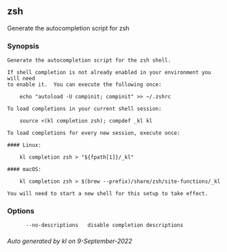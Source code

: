 ## zsh

Generate the autocompletion script for zsh

### Synopsis

```
Generate the autocompletion script for the zsh shell.

If shell completion is not already enabled in your environment you will need
to enable it.  You can execute the following once:

	echo "autoload -U compinit; compinit" >> ~/.zshrc

To load completions in your current shell session:

	source <(kl completion zsh); compdef _kl kl

To load completions for every new session, execute once:

#### Linux:

	kl completion zsh > "${fpath[1]}/_kl"

#### macOS:

	kl completion zsh > $(brew --prefix)/share/zsh/site-functions/_kl

You will need to start a new shell for this setup to take effect.
```

### Options

```bash
      --no-descriptions   disable completion descriptions
```



###### Auto generated by kl on 9-September-2022
